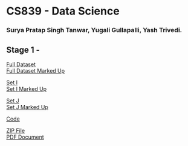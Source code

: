 # CS839 - Data Science

### Surya Pratap Singh Tanwar, Yugali Gullapalli, Yash Trivedi.

## Stage 1 - 

[Full Dataset](https://github.com/yash96trivedi/cs839/tree/master/stage1/dataset_original) <br/>
[Full Dataset Marked Up](https://github.com/yash96trivedi/cs839/tree/master/stage1/dataset) <br/>

[Set I ](https://github.com/yash96trivedi/cs839/tree/master/stage1/train_original) <br/>
[Set I Marked Up](https://github.com/yash96trivedi/cs839/tree/master/stage1/train) <br/>

[Set J](https://github.com/yash96trivedi/cs839/tree/master/stage1/test_original) <br/>
[Set J Marked Up](https://github.com/yash96trivedi/cs839/tree/master/stage1/test) <br/>

[Code](https://github.com/yash96trivedi/cs839/tree/master/stage1/code) <br/>

[ZIP File](https://github.com/yash96trivedi/cs839/blob/master/stage1.zip) <br/>
[PDF Document](https://github.com/yash96trivedi/cs839/blob/master/stage1/stage1.pdf) <br/>
